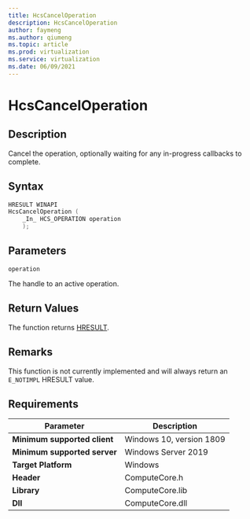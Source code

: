 ```yaml
---
title: HcsCancelOperation
description: HcsCancelOperation
author: faymeng
ms.author: qiumeng
ms.topic: article
ms.prod: virtualization
ms.service: virtualization
ms.date: 06/09/2021
---
```

# HcsCancelOperation

## Description

Cancel the operation, optionally waiting for any in-progress callbacks to complete.

## Syntax

```cpp
HRESULT WINAPI
HcsCancelOperation (
    _In_ HCS_OPERATION operation
    );
```

## Parameters

`operation`

The handle to an active operation.


## Return Values

The function returns [HRESULT](./HCSHResult.md).

## Remarks

This function is not currently implemented and will always return an `E_NOTIMPL` HRESULT value.

## Requirements

|Parameter|Description|
|---|---|
| **Minimum supported client** | Windows 10, version 1809 |
| **Minimum supported server** | Windows Server 2019 |
| **Target Platform** | Windows |
| **Header** | ComputeCore.h |
| **Library** | ComputeCore.lib |
| **Dll** | ComputeCore.dll |
